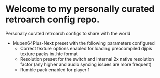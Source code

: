 # Welcome to my personally curated retroarch config repo.
Personally curated retroarch configs to share with the world


* Mupen64Plus-Next preset with the following parameters configured
  * Correct texture options enabled for loading preocompiled djipis texture packs in .htc format
  * Resolution preset for the switch and internal 2x native resolution factor (any higher and audio syncing issues are more frequent)
  * Rumble pack enabled for player 1
  

